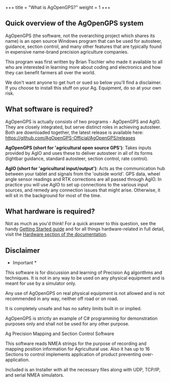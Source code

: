 +++
title = "What is AgOpenGPS?"
weight = 1
+++

## Quick overview of the AgOpenGPS system

AgOpenGPS (the software, not the overarching project which shares its name) is
an open source Windows program that can be used for autosteer, guidance, section
control, and many other features that are typically found in expensive
name-brand precision agriculture companies.

This program was first written by Brian Tischler who made it available to all
who are interested in learning more about coding and electronics and how they
can benefit farmers all over the world.

We don't want anyone to get hurt or sued so below you'll find a disclaimer. If
you choose to install this stuff on your Ag. Equipment, do so at your own risk.

## What software is required?

AgOpenGPS is actually consists of two programs - AgOpenGPS and AgIO. They are
closely integrated, but serve distinct roles in achieving autosteer. Both are
downloaded together, the latest release is available here:
https://github.com/AgOpenGPS-Official/AgOpenGPS/releases

**AgOpenGPS (short for 'agricultural open source GPS')**: Takes inputs provided
by AgIO and uses these to deliver autosteer in all of its forms (lightbar
guidance, standard autosteer, section control, rate control).

**AgIO (short for 'agricultural input/output')**: Acts as the communication hub
between your tablet and signals from the 'outside world'. GPS data, wheel angle
sensor readings and RTK corrections are all passed through AgIO. In practice you
will use AgIO to set up connections to the various input sources, and remedy any
connection issues that might arise. Otherwise, it will sit in the background for
most of the time.

## What hardware is required?

Not as much as you'd think! For a quick answer to this question, see the handy
[Getting Started guide](/getting-started) and for all things hardware-related in
full detail, visit the [Hardware section of the documentation](/hardware).

## Disclaimer

- Important \*

This software is for discussion and learning of Precision Ag algorithms and
techniques. It is not in any way to be used on any physical equipment and is
meant for use by a simulator only.

Any use of AgOpenGPS on real physical equipment is not allowed and is not
recommended in any way, neither off road or on road.

It is completely unsafe and has no safety limits built in or implied.

AgOpenGPS is strictly an example of C# programming for demonstration purposes
only and shall not be used for any other purpose.

Ag Precision Mapping and Section Control Software

This software reads NMEA strings for the purpose of recording and mapping
position information for Agricultural use. Also it has up to 16 Sections to
control implements application of product preventing over-application.

Included is an Installer with all the necessary files along with UDP, TCP/IP,
and serial NMEA simulators.
